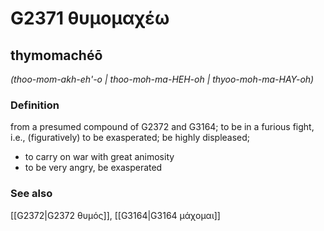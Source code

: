 # G2371 θυμομαχέω

## thymomachéō

_(thoo-mom-akh-eh'-o | thoo-moh-ma-HEH-oh | thyoo-moh-ma-HAY-oh)_

### Definition

from a presumed compound of G2372 and G3164; to be in a furious fight, i.e., (figuratively) to be exasperated; be highly displeased; 

- to carry on war with great animosity
- to be very angry, be exasperated

### See also

[[G2372|G2372 θυμός]], [[G3164|G3164 μάχομαι]]
